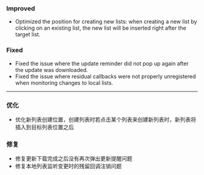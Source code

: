 ### Improved

- Optimized the position for creating new lists: when creating a new list by clicking on an existing list, the new list will be inserted right after the target list.

### Fixed

- Fixed the issue where the update reminder did not pop up again after the update was downloaded.
- Fixed the issue where residual callbacks were not properly unregistered when monitoring changes to local lists.

---

### 优化

- 优化新列表创建位置，创建列表时若点击某个列表来创建新列表时，新列表将插入到目标列表位置之后

### 修复

- 修复更新下载完成之后没有再次弹出更新提醒问题
- 修复本地列表监听变更时的残留回调注销问题
